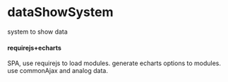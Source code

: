 # dataShowSystem
system to show data

#### requirejs+echarts
SPA, use requirejs to load modules.
generate echarts options to modules.
use commonAjax and analog data.
